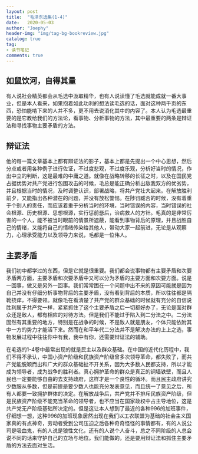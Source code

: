 ```yaml
---
layout: post
title:  "毛泽东选集(1-4)"
date:   2020-05-03
author: "Joephy"
header-img: "img/tag-bg-bookreview.jpg"
catalog: true
tag:
- 读书笔记 
comments: true
---
```

如鼠饮河，自得其量
-----------

有人说社会精英都会从毛选中汲取精华，也有人说读懂了毛选就能成就一番大事业，但是本人看来，如果抱着如此功利的想法读毛选的话，面对这种两千页的东西，恐怕能啃下来的人并不多，更不用去说消化其中的内容了。本人认为毛选最重要的是它教给我们的方法论，看事物、分析事物的方法，其中最重要的两条是辩证法和寻找事物主要矛盾的方法。

## 辩证法

他的每一篇文章基本上都有辩证法的影子，基本上都是先提出一个中心思想，然后分点或者用各种例子进行佐证，不过度悲观，不过度乐观，分析好当时的情况，作出中立的判断，这是最难的中庸之道。就像在战略转移的长征之时，以及在国民党占据优势对共产党进行包围攻击的时候，毛总是能正确分析出敌我双方的优劣势，并且根据当时的情况，及时调整认识，部署战略，将共产党壮大起来。在解放胜利前夕，又能指出各种潜在的问题，并没有放松警惕。在陟罚臧否的时候，没有着重于个别人的责任，而应该着重于分析当时的环境，当时错误的内容，当时错误的社会根源、历史根源、思想根源，实行惩前毖后，治病救人的方针。毛真的是非常厉害的一个人，能不被当时眼前的情景所遮蔽，能看到事物背后的原理，并且战胜自己的情绪，又能将自己的情绪传染给其他人，带动大家一起前进，无论是从观察力，心理承受能力以及领导力来说，毛都是一位伟人。

## 主要矛盾

我们初中都学过的东西，但是它就是很重要。我们都会说事物都有主要矛盾和次要矛盾两方面，主要矛盾和次要矛盾中又可以分为矛盾的主要方面和次要方面。说是一回事，做又是另外一回事。我们常常困在一个问题中出不来的原因可能就是因为自己并没有仔细分析事物背后的主要矛盾，没有看到背后的本质，所以往往都是隔靴挠痒，不得要领。就像毛在看清楚了共产党的群众基础的时候就有充分的自信说胜利属于共产党一样，紧紧抓住了这个主要矛盾之后一切都好办了，无论是面对群众还是敌人，都有相应的对待方法。但是我们不能过于陷入到二分法之中。二分法固然有其重要的地方，特别是在战争的时候，不是敌人就是朋友，个体只能依附其中一方的势力才能活下来。然而在和平年代二分法并不是解决办法的上上之选，事物发展过程中往往你中有我，我中有你，还需要辩证法的辅助。


在毛选的1-4卷中最常出现的就是民主以及群众基础。在中国的近代化历程中，我们不得不承认，中国小资产阶级和民族资产阶级曾多次领导革命，都失败了，而共产党能脱颖而出和广大的群众基础扯不开关系，因为大多数人民都支持，所以才能成为领导者，成为战争的胜利者。真心拥护革命的群众是真正的铜墙铁壁，而且人民也一定要能够自由的去支持政府，这样才是一个良性的循环。而且民主政府讲究少数服从多数，但是前提是要少数人也能充分发表意见，而且统一了意见之后，所有人都要一致拥护群体的决定。在解放战争后，共产党并不排斥民族资产阶级，但是民族资产阶级不能充当革命的领导者，也不应当在国家政权中占主导地位，这是共产党无产阶级基础所决定的。但是这让本人想到了最近的各种996的加班事件，仔细想一想，这种996的加班现象居然出现在我们以工农联盟为基础的社会主义国家真的有点神奇，劳动者受到公司压迫之后各种奇奇怪怪的事情都有，有的人说公司是吸血鬼，有的人说是狼性文化，还有的人说个人奋斗，总之不同阶级的人总会说不同的话来守护自己的立场与地位。我们能做的，还是要用辩证法和抓住主要矛盾的方法去面对生活。




